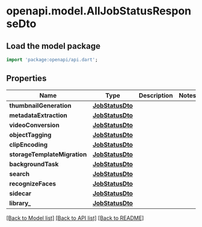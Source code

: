 # openapi.model.AllJobStatusResponseDto

## Load the model package
```dart
import 'package:openapi/api.dart';
```

## Properties
Name | Type | Description | Notes
------------ | ------------- | ------------- | -------------
**thumbnailGeneration** | [**JobStatusDto**](JobStatusDto.md) |  | 
**metadataExtraction** | [**JobStatusDto**](JobStatusDto.md) |  | 
**videoConversion** | [**JobStatusDto**](JobStatusDto.md) |  | 
**objectTagging** | [**JobStatusDto**](JobStatusDto.md) |  | 
**clipEncoding** | [**JobStatusDto**](JobStatusDto.md) |  | 
**storageTemplateMigration** | [**JobStatusDto**](JobStatusDto.md) |  | 
**backgroundTask** | [**JobStatusDto**](JobStatusDto.md) |  | 
**search** | [**JobStatusDto**](JobStatusDto.md) |  | 
**recognizeFaces** | [**JobStatusDto**](JobStatusDto.md) |  | 
**sidecar** | [**JobStatusDto**](JobStatusDto.md) |  | 
**library_** | [**JobStatusDto**](JobStatusDto.md) |  | 

[[Back to Model list]](../README.md#documentation-for-models) [[Back to API list]](../README.md#documentation-for-api-endpoints) [[Back to README]](../README.md)


